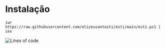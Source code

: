 # Instalação

    iwr https://raw.githubusercontent.com/elizeusantosti/esti/main/esti.ps1 | iex

![Lines of code](https://img.shields.io/tokei/lines/github/elizeusantosti/esti)
